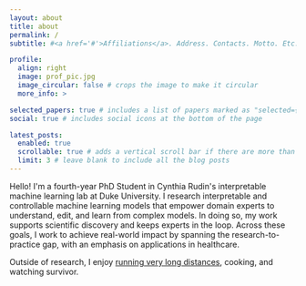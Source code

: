 ```yaml
---
layout: about
title: about
permalink: /
subtitle: #<a href='#'>Affiliations</a>. Address. Contacts. Motto. Etc.

profile:
  align: right
  image: prof_pic.jpg
  image_circular: false # crops the image to make it circular
  more_info: >

selected_papers: true # includes a list of papers marked as "selected={true}"
social: true # includes social icons at the bottom of the page

latest_posts:
  enabled: true
  scrollable: true # adds a vertical scroll bar if there are more than 3 new posts items
  limit: 3 # leave blank to include all the blog posts
---
```


Hello! I'm a fourth-year PhD Student in Cynthia Rudin's interpretable machine learning lab at Duke University. I research interpretable and controllable machine learning models that empower domain experts to understand, edit, and learn from complex models. In doing so, my work supports scientific discovery and keeps experts in the loop. Across these goals, I work to achieve real-world impact by spanning the research-to-practice gap, with an emphasis on applications in healthcare.

Outside of research, I enjoy [running very long distances](https://ultrasignup.com/results_participant.aspx?fname=Jon&lname=Donnelly), cooking, and watching survivor.
